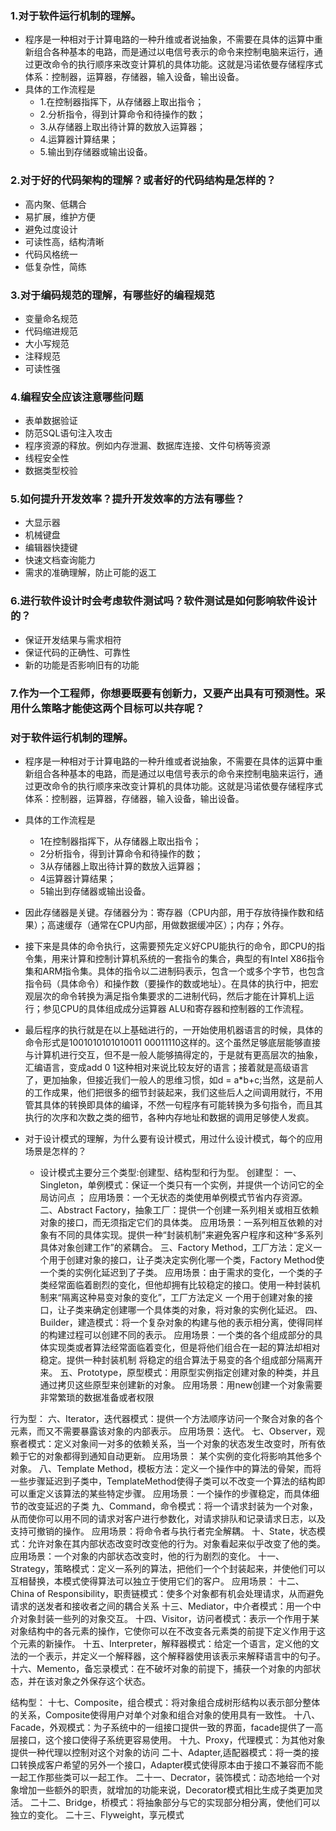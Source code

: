 ### 1.对于软件运行机制的理解。
* 程序是一种相对于计算电路的一种升维或者说抽象，不需要在具体的运算中重新组合各种基本的电路，而是通过以电信号表示的命令来控制电脑来运行，通过更改命令的执行顺序来改变计算机的具体功能。这就是冯诺依曼存储程序式体系：控制器，运算器，存储器，输入设备，输出设备。
* 具体的工作流程是
    * 1.在控制器指挥下，从存储器上取出指令；
    * 2.分析指令，得到计算命令和待操作的数；
    * 3.从存储器上取出待计算的数放入运算器；
    * 4.运算器计算结果；
    * 5.输出到存储器或输出设备。

### 2.对于好的代码架构的理解？或者好的代码结构是怎样的？
* 高内聚、低耦合
* 易扩展，维护方便
* 避免过度设计
* 可读性高，结构清晰
* 代码风格统一
* 低复杂性，简练

### 3.对于编码规范的理解，有哪些好的编程规范
* 变量命名规范
* 代码缩进规范
* 大小写规范
* 注释规范
* 可读性强

### 4.编程安全应该注意哪些问题
* 表单数据验证
* 防范SQL语句注入攻击
* 程序资源的释放。例如内存泄漏、数据库连接、文件句柄等资源
* 线程安全性
* 数据类型校验

### 5.如何提升开发效率？提升开发效率的方法有哪些？
* 大显示器
* 机械键盘
* 编辑器快捷键
* 快速文档查询能力
* 需求的准确理解，防止可能的返工

### 6.进行软件设计时会考虑软件测试吗？软件测试是如何影响软件设计的？
* 保证开发结果与需求相符
* 保证代码的正确性、可靠性
* 新的功能是否影响旧有的功能

### 7.作为一个工程师，你想要既要有创新力，又要产出具有可预测性。采用什么策略才能使这两个目标可以共存呢？


### 对于软件运行机制的理解。
* 程序是一种相对于计算电路的一种升维或者说抽象，不需要在具体的运算中重新组合各种基本的电路，而是通过以电信号表示的命令来控制电脑来运行，通过更改命令的执行顺序来改变计算机的具体功能。这就是冯诺依曼存储程序式体系：控制器，运算器，存储器，输入设备，输出设备。
* 具体的工作流程是
    * 1在控制器指挥下，从存储器上取出指令；
    * 2分析指令，得到计算命令和待操作的数；
    * 3从存储器上取出待计算的数放入运算器；
    * 4运算器计算结果；
    * 5输出到存储器或输出设备。
* 因此存储器是关键。存储器分为：寄存器（CPU内部，用于存放待操作数和结果）；高速缓存（通常在CPU内部，用做数据缓冲区）；内存；外存。
* 接下来是具体的命令执行，这需要预先定义好CPU能执行的命令，即CPU的指令集，用来计算和控制计算机系统的一套指令的集合，典型的有Intel X86指令集和ARM指令集。具体的指令以二进制码表示，包含一个或多个字节，也包含指令码（具体命令）和操作数（要操作的数或地址）。在具体的执行中，把宏观层次的命令转换为满足指令集要求的二进制代码，然后才能在计算机上运行；参见CPU的具体组成成分运算器 ALU和寄存器和控制器的工作流程。
* 最后程序的执行就是在以上基础进行的，一开始使用机器语言的时候，具体的命令形式是1001010101010011 00011110这样的。这个虽然足够底层能够直接与计算机进行交互，但不是一般人能够搞得定的，于是就有更高层次的抽象，汇编语言，变成add 0 1这种相对来说比较友好的语言；接着就是高级语言了，更加抽象，但接近我们一般人的思维习惯，如d = a*b+c;当然，这是前人的工作成果，他们把很多的细节封装起来，我们这些后人之间调用就行，不用管其具体的转换即具体的编译，不然一句程序有可能转换为多句指令，而且其执行的次序和次数之类的细节，各种内存地址和数据的调用足够使人发疯。

* 对于设计模式的理解，为什么要有设计模式，用过什么设计模式，每个的应用场景是怎样的？
    * 设计模式主要分三个类型:创建型、结构型和行为型。
创建型：
     一、Singleton，单例模式：保证一个类只有一个实例，并提供一个访问它的全局访问点 ；
应用场景：一个无状态的类使用单例模式节省内存资源。
    二、Abstract Factory，抽象工厂：提供一个创建一系列相关或相互依赖对象的接口，而无须指定它们的具体类。
 应用场景：一系列相互依赖的对象有不同的具体实现。提供一种“封装机制”来避免客户程序和这种“多系列具体对象创建工作”的紧耦合。
    三、Factory Method，工厂方法：定义一个用于创建对象的接口，让子类决定实例化哪一个类，Factory Method使一个类的实例化延迟到了子类。     应用场景：由于需求的变化，一个类的子类经常面临着剧烈的变化，但他却拥有比较稳定的接口。使用一种封装机制来“隔离这种易变对象的变化”，工厂方法定义 一个用于创建对象的接口，让子类来确定创建哪一个具体类的对象，将对象的实例化延迟。
     四、Builder，建造模式：将一个复杂对象的构建与他的表示相分离，使得同样的构建过程可以创建不同的表示。
应用场景：一个类的各个组成部分的具体实现类或者算法经常面临着变化，但是将他们组合在一起的算法却相对稳定。提供一种封装机制 将稳定的组合算法于易变的各个组成部分隔离开来。
    五、Prototype，原型模式：用原型实例指定创建对象的种类，并且通过拷贝这些原型来创建新的对象。
应用场景：用new创建一个对象需要非常繁琐的数据准备或者权限

行为型：
    六、Iterator，迭代器模式：提供一个方法顺序访问一个聚合对象的各个元素，而又不需要暴露该对象的内部表示。
  应用场景：迭代。
    七、Observer，观察者模式：定义对象间一对多的依赖关系，当一个对象的状态发生改变时，所有依赖于它的对象都得到通知自动更新。
应用场景： 某个实例的变化将影响其他多个对象。
    八、Template Method，模板方法：定义一个操作中的算法的骨架，而将一些步骤延迟到子类中，TemplateMethod使得子类可以不改变一个算法的结构即可以重定义该算法的某些特定步骤。
应用场景：一个操作的步骤稳定，而具体细节的改变延迟的子类
     九、Command，命令模式：将一个请求封装为一个对象，从而使你可以用不同的请求对客户进行参数化，对请求排队和记录请求日志，以及支持可撤销的操作。
应用场景：将命令者与执行者完全解耦。
    十、State，状态模式：允许对象在其内部状态改变时改变他的行为。对象看起来似乎改变了他的类。
应用场景：一个对象的内部状态改变时，他的行为剧烈的变化。
    十一、Strategy，策略模式：定义一系列的算法，把他们一个个封装起来，并使他们可以互相替换，本模式使得算法可以独立于使用它们的客户。       应用场景：
   十二、China of Responsibility，职责链模式：使多个对象都有机会处理请求，从而避免请求的送发者和接收者之间的耦合关系
    十三、Mediator，中介者模式：用一个中介对象封装一些列的对象交互。
    十四、Visitor，访问者模式：表示一个作用于某对象结构中的各元素的操作，它使你可以在不改变各元素类的前提下定义作用于这个元素的新操作。
    十五、Interpreter，解释器模式：给定一个语言，定义他的文法的一个表示，并定义一个解释器，这个解释器使用该表示来解释语言中的句子。
    十六、Memento，备忘录模式：在不破坏对象的前提下，捕获一个对象的内部状态，并在该对象之外保存这个状态。

结构型：
    十七、Composite，组合模式：将对象组合成树形结构以表示部分整体的关系，Composite使得用户对单个对象和组合对象的使用具有一致性。
    十八、Facade，外观模式：为子系统中的一组接口提供一致的界面，facade提供了一高层接口，这个接口使得子系统更容易使用。
    十九、Proxy，代理模式：为其他对象提供一种代理以控制对这个对象的访问
    二十、Adapter,适配器模式：将一类的接口转换成客户希望的另外一个接口，Adapter模式使得原本由于接口不兼容而不能一起工作那些类可以一起工作。
    二十一、Decrator，装饰模式：动态地给一个对象增加一些额外的职责，就增加的功能来说，Decorator模式相比生成子类更加灵活。
    二十二、Bridge，桥模式：将抽象部分与它的实现部分相分离，使他们可以独立的变化。
    二十三、Flyweight，享元模式